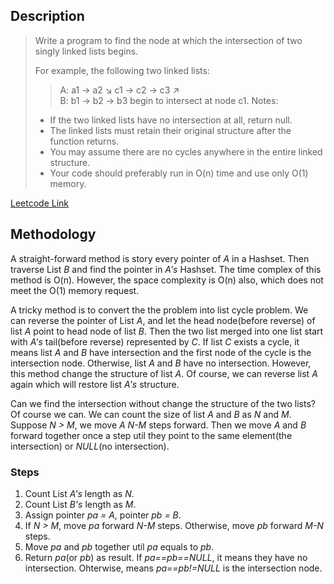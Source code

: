 ## Description
>Write a program to find the node at which the intersection of two singly linked lists begins.
>
>For example, the following two linked lists:
> >A:        a1 → a2
> >                   ↘
> >                     c1 → c2 → c3
> >                   ↗            
> >B:     b1 → b2 → b3
>begin to intersect at node c1.
>Notes:
>
> * If the two linked lists have no intersection at all, return null.
> * The linked lists must retain their original structure after the function returns.
> * You may assume there are no cycles anywhere in the entire linked structure.
> * Your code should preferably run in O(n) time and use only O(1) memory.

[Leetcode Link](https://leetcode.com/problems/intersection-of-two-linked-lists/)

## Methodology
A straight-forward method is story every pointer of *A* in a Hashset. Then traverse List *B* and find the pointer in *A's* Hashset. The time complex of this method is O(n). However, the space complexity is O(n) also, which does not meet the O(1) memory request.

A tricky method is to convert the the problem into list cycle problem. We can reverse the pointer of List *A*, and let the head node(before reverse) of list *A* point to head node of list *B*. Then the two list merged into one list start with *A's* tail(before reverse) represented by *C*. If list *C* exists a cycle, it means list *A* and *B* have intersection and the first node of the cycle is the intersection node. Otherwise, list *A* and *B* have no intersection. However, this method change the structure of list *A*. Of course, we can reverse list *A* again which will restore list *A's* structure.

 Can we find the intersection without change the structure of the two lists? Of course we can. We can count the size of list *A* and *B* as *N* and *M*. Suppose *N > M*, we move *A* *N-M* steps forward. Then we move *A* and *B* forward together once a step util they point to the same element(the intersection) or *NULL*(no intersection).

### Steps

1. Count List *A's* length as *N*.
2. Count List *B's* length as *M*.
3. Assign pointer *pa = A*, pointer *pb = B*.
4. If *N > M*, move *pa* forward *N-M* steps. Otherwise, move *pb* forward *M-N* steps.
5. Move *pa* and *pb* together util *pa* equals to *pb*.
6. Return *pa*(or *pb*) as result. If *pa==pb==NULL*, it means they have no intersection. Ohterwise, means *pa==pb!=NULL* is the intersection node.
